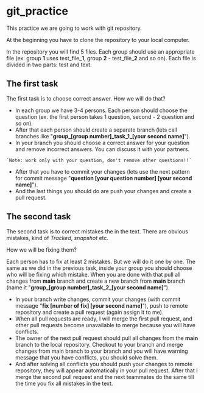 # git_practice

This practice we are going to work with git repository.

At the beginning you have to clone the repository to your local computer.  

In the repository you will find 5 files. Each group should use an appropriate file (ex. group **1** uses test_file_**1**, group **2** - test_file_**2** and so on). 
Each file is divided in two parts: test and text. 

## The first task 
The first task is to choose correct answer. 
How we will do that? 
   - In each group we have 3-4 persons. Each person should choose the question (ex. the first person takes 1 question, second - 2 question and so on). 
   - After that each person should create a separate branch (lets call branches like "**group_[group number]\_task_1\_[your second name]**").
   - In your branch you should choose a correct answer for your question and remove incorrect answers. You can discuss it with your partners.

    `Note: work only with your question, don't remove other questions!!`
   - After that you have to commit your changes (lets use the next pattern for commit message "**question [your question number] [your second name]**").
   - And the last things you should do are push your changes and create a pull request.
   
## The second task 
The second task is to correct mistakes the in the text. There are obvious mistakes, kind of _Tracked_, _snapshot_ etc. 

How we will be fixing them? 

Each person has to fix at least 2 mistakes. But we will do it one by one. The same as we did in the previous task, inside your group you should choose who will be fixing which mistake.
When you are done with that pull all changes from **main** branch and create a new branch from **main** branch (name it "**group_[group number]\_task_2\_[your second name]**").
- In your branch write changes, commit your changes (with commit message "**fix [number of fix] [your second name]**"), push to remote repository and create a pull request (again assign it to me).
- When all pull requests are ready, I will merge the first pull request, and other pull requests become unavailable to merge because you will have conflicts.
- The owner of the next pull request should pull all changes from the **main** branch to the local repository. Checkout to your branch and merge changes from main branch to your branch and you will have warning message that you have conflicts, you should solve them.
- And after solving all conflicts you should push your changes to remote repository, they will appear automatically in your pull request. After that I merge the second pull request and the next teammates do the same till the time you fix all mistakes in the text.